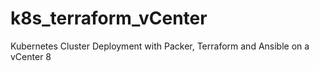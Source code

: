 # k8s_terraform_vCenter
Kubernetes Cluster Deployment with Packer, Terraform and Ansible on a vCenter 8
